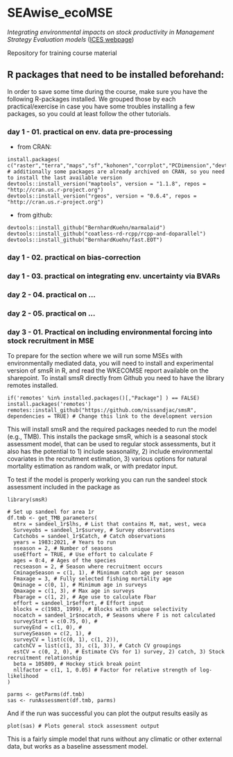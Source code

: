 # SEAwise_ecoMSE

*Integrating environmental impacts on stock productivity in Management Strategy Evaluation models* ([ICES webpage](https://www.ices.dk/events/Training/Pages/MSEmodels24.aspx))

Repository for training course material

## R packages that need to be installed beforehand:

In order to save some time during the course, make sure you have the following R-packages installed. We grouped those by each practical/exercise in case you have some troubles installing a few packages, so you could at least follow the other tutorials. 

### day 1 - 01. practical on env. data pre-processing

- from CRAN:
```
install.packages( c("raster","terra","maps","sf","kohonen","corrplot","PCDimension","devtools"))
# additionally some packages are already archived on CRAN, so you need to install the last available version
devtools::install_version("maptools", version = "1.1.8", repos = "http://cran.us.r-project.org")
devtools::install_version("rgeos", version = "0.6.4", repos = "http://cran.us.r-project.org")
```
- from github: 
```
devtools::install_github("BernhardKuehn/marmalaid")
devtools::install_github("coatless-rd-rcpp/rcpp-and-doparallel")
devtools::install_github("BernhardKuehn/fast.EOT")
```
### day 1 - 02. practical on bias-correction

### day 1 - 03. practical on integrating env. uncertainty via BVARs

### day 2 - 04. practical on ...

### day 2 - 05. practical on ...

### day 3 - 01. Practical on including environmental forcing into stock recruitment in MSE

To prepare for the section where we will run some MSEs with environmentally mediated data, you will need to install and experimental version of smsR in R, and read the WKECOMSE report available on the sharepoint.
To install smsR directly from Github you need to have the library remotes installed.

```
if('remotes' %in% installed.packages()[,"Package"] ) == FALSE) install.packages('remotes')
remotes::install_github("https://github.com/nissandjac/smsR", dependencies = TRUE) # Change this link to the development version
```
This will install smsR and the required packages needed to run the model (e.g., TMB).
This installs the package smsR, which is a seasonal stock assessment model, that can be used to regular stock assessments, but it also has the potential to 1) include seasonality, 2) include environmental covariates in the recruitment estimation, 3) various options for natural mortality estimation as random walk, or with predator input.

To test if the model is properly working you can run the sandeel stock assessment included in the package as

```
library(smsR)

# Set up sandeel for area 1r
df.tmb <- get_TMB_parameters(
  mtrx = sandeel_1r$lhs, # List that contains M, mat, west, weca
  Surveyobs = sandeel_1r$survey, # Survey observations
  Catchobs = sandeel_1r$Catch, # Catch observations
  years = 1983:2021, # Years to run
  nseason = 2, # Number of seasons
  useEffort = TRUE, # Use effort to calculate F
  ages = 0:4, # Ages of the species
  recseason = 2, # Season where recruitment occurs
  CminageSeason = c(1, 1), # Minimum catch age per season
  Fmaxage = 3, # Fully selected fishing mortality age
  Qminage = c(0, 1), # Minimum age in surveys
  Qmaxage = c(1, 3), # Max age in surveys
  Fbarage = c(1, 2), # Age use to calculate Fbar
  effort = sandeel_1r$effort, # Effort input
  blocks = c(1983, 1999), # Blocks with unique selectivity
  nocatch = sandeel_1r$nocatch, # Seasons where F is not calculated
  surveyStart = c(0.75, 0), #
  surveyEnd = c(1, 0), #
  surveySeason = c(2, 1), #
  surveyCV = list(c(0, 1), c(1, 2)),
  catchCV = list(c(1, 3), c(1, 3)), # Catch CV groupings
  estCV = c(0, 2, 0), # Estimate CVs for 1) survey, 2) catch, 3) Stock recruitment relationship
  beta = 105809, # Hockey stick break point
  nllfactor = c(1, 1, 0.05) # Factor for relative strength of log-likelihood
)

parms <- getParms(df.tmb)
sas <- runAssessment(df.tmb, parms)

```

And if the run was successful you can plot the output results easily as

```
plot(sas) # Plots general stock assessment output

```

This is a fairly simple model that runs without any climatic or other external data, but works as a baseline assessment model. 


